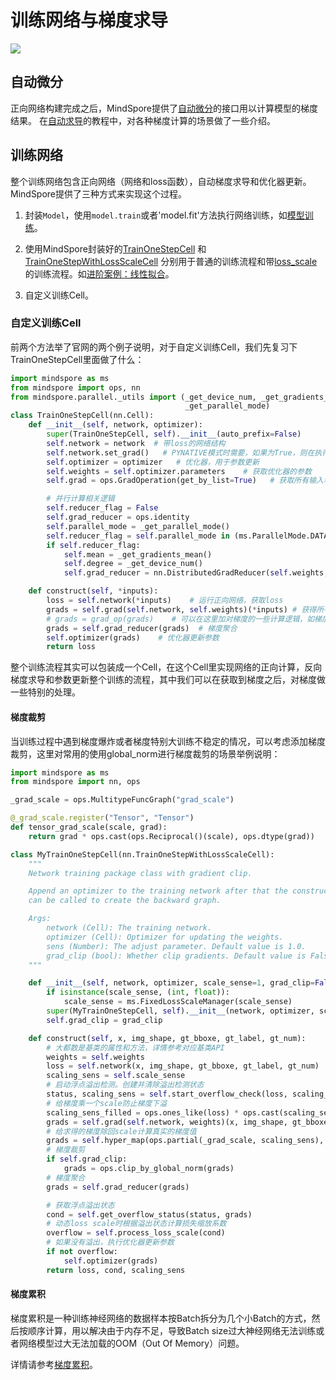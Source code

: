 # 训练网络与梯度求导

<a href="https://gitee.com/mindspore/docs/blob/master/docs/mindspore/source_zh_cn/migration_guide/model_development/training_and_gradient.md" target="_blank"><img src="https://mindspore-website.obs.cn-north-4.myhuaweicloud.com/website-images/master/resource/_static/logo_source.png"></a>

## 自动微分

正向网络构建完成之后，MindSpore提供了[自动微分](https://mindspore.cn/tutorials/zh-CN/master/beginner/autograd.html)的接口用以计算模型的梯度结果。
在[自动求导](https://mindspore.cn/tutorials/zh-CN/master/advanced/network/derivation.html)的教程中，对各种梯度计算的场景做了一些介绍。

## 训练网络

整个训练网络包含正向网络（网络和loss函数），自动梯度求导和优化器更新。MindSpore提供了三种方式来实现这个过程。

1. 封装`Model`，使用`model.train`或者'model.fit'方法执行网络训练，如[模型训练](https://mindspore.cn/tutorials/zh-CN/master/beginner/train.html)。

2. 使用MindSpore封装好的[TrainOneStepCell](https://www.mindspore.cn/docs/zh-CN/master/api_python/nn/mindspore.nn.TrainOneStepCell.html) 和 [TrainOneStepWithLossScaleCell](https://www.mindspore.cn/docs/zh-CN/master/api_python/nn/mindspore.nn.TrainOneStepWithLossScaleCell.html) 分别用于普通的训练流程和带[loss_scale](https://mindspore.cn/tutorials/experts/zh-CN/master/others/mixed_precision.html)的训练流程。如[进阶案例：线性拟合](https://mindspore.cn/tutorials/zh-CN/master/advanced/linear_fitting.html)。

3. 自定义训练Cell。

### 自定义训练Cell

前两个方法举了官网的两个例子说明，对于自定义训练Cell，我们先复习下TrainOneStepCell里面做了什么：

```python
import mindspore as ms
from mindspore import ops, nn
from mindspore.parallel._utils import (_get_device_num, _get_gradients_mean,
                                       _get_parallel_mode)
class TrainOneStepCell(nn.Cell):
    def __init__(self, network, optimizer):
        super(TrainOneStepCell, self).__init__(auto_prefix=False)
        self.network = network  # 带loss的网络结构
        self.network.set_grad()   # PYNATIVE模式时需要，如果为True，则在执行正向网络时，将生成需要计算梯度的反向网络。
        self.optimizer = optimizer   # 优化器，用于参数更新
        self.weights = self.optimizer.parameters    # 获取优化器的参数
        self.grad = ops.GradOperation(get_by_list=True)   # 获取所有输入和参数的梯度

        # 并行计算相关逻辑
        self.reducer_flag = False
        self.grad_reducer = ops.identity
        self.parallel_mode = _get_parallel_mode()
        self.reducer_flag = self.parallel_mode in (ms.ParallelMode.DATA_PARALLEL, ms.ParallelMode.HYBRID_PARALLEL)
        if self.reducer_flag:
            self.mean = _get_gradients_mean()
            self.degree = _get_device_num()
            self.grad_reducer = nn.DistributedGradReducer(self.weights, self.mean, self.degree)

    def construct(self, *inputs):
        loss = self.network(*inputs)    # 运行正向网络，获取loss
        grads = self.grad(self.network, self.weights)(*inputs) # 获得所有Parameter自由变量的梯度
        # grads = grad_op(grads)    # 可以在这里加对梯度的一些计算逻辑，如梯度裁剪
        grads = self.grad_reducer(grads)  # 梯度聚合
        self.optimizer(grads)    # 优化器更新参数
        return loss
```

整个训练流程其实可以包装成一个Cell，在这个Cell里实现网络的正向计算，反向梯度求导和参数更新整个训练的流程，其中我们可以在获取到梯度之后，对梯度做一些特别的处理。

#### 梯度裁剪

当训练过程中遇到梯度爆炸或者梯度特别大训练不稳定的情况，可以考虑添加梯度裁剪，这里对常用的使用global_norm进行梯度裁剪的场景举例说明：

```python
import mindspore as ms
from mindspore import nn, ops

_grad_scale = ops.MultitypeFuncGraph("grad_scale")

@_grad_scale.register("Tensor", "Tensor")
def tensor_grad_scale(scale, grad):
    return grad * ops.cast(ops.Reciprocal()(scale), ops.dtype(grad))

class MyTrainOneStepCell(nn.TrainOneStepWithLossScaleCell):
    """
    Network training package class with gradient clip.

    Append an optimizer to the training network after that the construct function
    can be called to create the backward graph.

    Args:
        network (Cell): The training network.
        optimizer (Cell): Optimizer for updating the weights.
        sens (Number): The adjust parameter. Default value is 1.0.
        grad_clip (bool): Whether clip gradients. Default value is False.
    """

    def __init__(self, network, optimizer, scale_sense=1, grad_clip=False):
        if isinstance(scale_sense, (int, float)):
            scale_sense = ms.FixedLossScaleManager(scale_sense)
        super(MyTrainOneStepCell, self).__init__(network, optimizer, scale_sense)
        self.grad_clip = grad_clip

    def construct(self, x, img_shape, gt_bboxe, gt_label, gt_num):
        # 大都数是基类的属性和方法，详情参考对应基类API
        weights = self.weights
        loss = self.network(x, img_shape, gt_bboxe, gt_label, gt_num)
        scaling_sens = self.scale_sense
        # 启动浮点溢出检测。创建并清除溢出检测状态
        status, scaling_sens = self.start_overflow_check(loss, scaling_sens)
        # 给梯度乘一个scale防止梯度下溢
        scaling_sens_filled = ops.ones_like(loss) * ops.cast(scaling_sens, ops.dtype(loss))
        grads = self.grad(self.network, weights)(x, img_shape, gt_bboxe, gt_label, gt_num, scaling_sens_filled)
        # 给求得的梯度除回scale计算真实的梯度值
        grads = self.hyper_map(ops.partial(_grad_scale, scaling_sens), grads)
        # 梯度裁剪
        if self.grad_clip:
            grads = ops.clip_by_global_norm(grads)
        # 梯度聚合
        grads = self.grad_reducer(grads)

        # 获取浮点溢出状态
        cond = self.get_overflow_status(status, grads)
        # 动态loss scale时根据溢出状态计算损失缩放系数
        overflow = self.process_loss_scale(cond)
        # 如果没有溢出，执行优化器更新参数
        if not overflow:
            self.optimizer(grads)
        return loss, cond, scaling_sens
```

#### 梯度累积

梯度累积是一种训练神经网络的数据样本按Batch拆分为几个小Batch的方式，然后按顺序计算，用以解决由于内存不足，导致Batch size过大神经网络无法训练或者网络模型过大无法加载的OOM（Out Of Memory）问题。

详情请参考[梯度累积](https://mindspore.cn/tutorials/experts/zh-CN/master/others/gradient_accumulation.html)。
